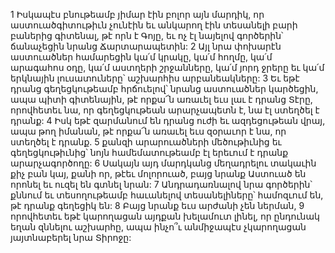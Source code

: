 1 Իսկապէս բնութեամբ յիմար էին բոլոր այն մարդիկ, որ աստուածգիտութիւն չունէին
եւ անկարող էին տեսանելի բարի բաներից գիտենալ, թէ որն է Գոյը,
եւ ոչ էլ նայելով գործերին՝ ճանաչեցին նրանց Ճարտարապետին:
2 Այլ նրա փոխարէն աստուածներ համարեցին կա՛մ կրակը,
կա՛մ հողմը, կա՛մ արագահոս օդը,
կա՛մ աստղերի շրջանները,
կա՛մ յորդ ջրերը
եւ կա՛մ երկնային լուսատուները՝ աշխարհիս արբանեակները:
3 Եւ եթէ դրանց գեղեցկութեամբ հրճուելով՝ նրանց աստուածներ կարծեցին,
ապա պիտի գիտենային, թէ որքա՜ն առաւել եւս լաւ է դրանց Տէրը,
որովհետեւ նա, որ գեղեցկութեան արարչապետն է,
նա էլ ստեղծել է դրանք:
4 Իսկ եթէ զարմանում են դրանց ուժի եւ ազդեցութեան վրայ,
ապա թող իմանան, թէ որքա՜ն առաւել եւս զօրաւոր է նա,
որ ստեղծել է դրանք.
5 քանզի արարուածների մեծութիւնից եւ գեղեցկութիւնից՝
նոյն համեմատութեամբ էլ երեւում է դրանք արարչագործողը:
6 Սակայն այդ մարդկանց մեղադրելու տակաւին քիչ բան կայ,
քանի որ, թէեւ մոլորուած, բայց նրանք Աստուած են որոնել
եւ ուզել են գտնել նրան:
7 Անդրադառնալով նրա գործերին՝
քննում եւ տեսողութեամբ հաւանելով տեսանելիները՝
համոզւում են, թէ դրանք գեղեցիկ են:
8 Բայց նրանք եւս արժանի չեն ներման,
9 որովհետեւ եթէ կարողացան այդքան խելամուտ լինել,
որ ընդունակ եղան զննելու աշխարհը,
ապա ինչո՞ւ անմիջապէս չկարողացան յայտնաբերել նրա Տիրոջը:

